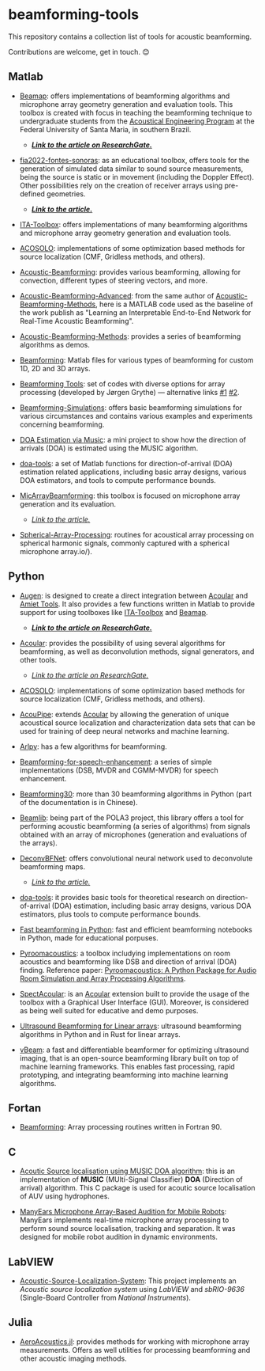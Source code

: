# beamforming-tools

This repository contains a collection list of tools for acoustic beamforming.

Contributions are welcome, get in touch. 😊

## Matlab

- [Beamap](https://github.com/eac-ufsm/beamap): offers implementations of beamforming algorithms and microphone array geometry generation and evaluation tools. This toolbox is created with focus in teaching the beamforming technique to undergraduate students from the [Acoustical Engineering Program](https://asa.scitation.org/doi/10.1121/10.0013570) at the Federal University of Santa Maria, in southern Brazil.
    - __*[Link to the article on ResearchGate.](https://www.researchgate.net/publication/362024706_Teaching_acoustical_beamforming_via_active_learning)*__

- [fia2022-fontes-sonoras](https://github.com/eac-ufsm/fia2022-fontes-sonoras): as an educational toolbox, offers tools for the generation of simulated data similar to sound source measurements, being the source is static or in movement (including the Doppler Effect). Other possibilities rely on the creation of receiver arrays using pre-defined geometries.
    - __*[Link to the article.](https://www.fia2022.com.br/arearestrita/apresentacoes/9042.pdf)*__

- [ITA-Toolbox](https://git.rwth-aachen.de/ita/toolbox): offers implementations of many beamforming algorithms and microphone array geometry generation and evaluation tools.

- [ACOSOLO](https://github.com/gilleschardon/acosolo): implementations of some optimization based methods for source localization (CMF, Gridless methods, and others).

- [Acoustic-Beamforming](https://github.com/Anwar-M/Acoustic-Beamforming): provides various beamforming, allowing for convection, different types of steering vectors, and more.

- [Acoustic-Beamforming-Advanced](https://github.com/HauLiang/Acoustic-Beamforming-Advanced): from the same author of [Acoustic-Beamforming-Methods](https://github.com/HauLiang/Acoustic-Beamforming-Methods), here is a MATLAB code used as the baseline of the work publish as "Learning an Interpretable End-to-End Network for Real-Time Acoustic Beamforming".

- [Acoustic-Beamforming-Methods](https://github.com/HauLiang/Acoustic-Beamforming-Methods): provides a series of beamforming algorithms as demos.

- [Beamforming](https://github.com/jorgengrythe/beamforming): Matlab files for various types of beamforming for custom 1D, 2D and 3D arrays.

- [Beamforming Tools](https://github.com/jorgengrythe/beamforming): set of codes with diverse options for array processing (developed by Jørgen Grythe) — alternative links [#1](https://www.mathworks.com/matlabcentral/fileexchange/53294-delay-and-sum-beamforming-for-arbitrary-array-geometry) [#2](https://www.mathworks.com/matlabcentral/fileexchange/49690-array-factor-beampattern-of-discrete-array-of-any-shape?s_tid=prof_contriblnk).

- [Beamforming-Simulations](https://github.com/Anwar-M/Beamforming-Simulations): offers basic beamforming simulations for various circumstances and contains various examples and experiments concerning beamforming.

- [DOA Estimation via Music](https://github.com/msamsami/doa-estimation-music): a mini project to show how the direction of arrivals (DOA) is estimated using the MUSIC algorithm.

- [doa-tools](https://github.com/morriswmz/doa-tools): a set of Matlab functions for direction-of-arrival (DOA) estimation related applications, including basic array designs, various DOA estimators, and tools to compute performance bounds.

- [MicArrayBeamforming](https://github.com/MiguelBlancoGalindo/MicArrayBeamforming): this toolbox is focused on microphone array generation and its evaluation.
    - *[Link to the article.](https://www.aes.org/e-lib/browse.cfm?elib=20851)*

- [Spherical-Array-Processing](https://github.com/polarch/Spherical-Array-Processing): routines for acoustical array processing on spherical harmonic signals, commonly captured with a spherical microphone array.io/).

## Python

- [Augen](https://github.com/eac-ufsm/augen): is designed to create a direct integration between [Acoular](https://github.com/acoular/acoular) and [Amiet Tools](https://github.com/fchirono/amiet_tools). It also provides a few functions written in Matlab to provide support for using toolboxes like [ITA-Toolbox](https://git.rwth-aachen.de/ita/toolbox) and [Beamap](https://github.com/eac-ufsm/beamap).
   - __*[Link to the article on ResearchGate.](https://www.researchgate.net/publication/363031873_Integracao_de_multiplas_toolboxes_para_aplicacao_em_beamforming_e_aeroacustica)*__

- [Acoular](https://github.com/acoular/acoular): provides the possibility of using several algorithms for beamforming, as well as deconvolution methods, signal generators, and other tools.
   - *[Link to the article on ResearchGate.](https://www.researchgate.net/publication/308351201_A_Python_framework_for_microphone_array_data_processing)*

- [ACOSOLO](https://github.com/gilleschardon/acosolo): implementations of some optimization based methods for source localization (CMF, Gridless methods, and others).

- [AcouPipe](https://github.com/adku1173/acoupipe): extends [Acoular](https://github.com/acoular/acoular) by allowing the generation of unique acoustical source localization and characterization data sets that can be used for training of deep neural networks and machine learning.

- [Arlpy](https://github.com/org-arl/arlpy): has a few algorithms for beamforming.

- [Beamforming-for-speech-enhancement](https://github.com/AkojimaSLP/Beamforming-for-speech-enhancement): a series of simple implementations (DSB, MVDR and CGMM-MVDR) for speech enhancement.

- [Beamforming30](https://github.com/huangzhenyu/beamforming/tree/master): more than 30 beamforming algorithms in Python (part of the documentation is in Chinese).

- [Beamlib](https://gitlab.isae-supaero.fr/acoustic-beamforming/beamlib): being part of the POLA3 project, this library offers a tool for performing acoustic beamforming (a series of algorithms) from signals obtained with an array of microphones (generation and evaluations of the arrays).

- [DeconvBFNet](https://gitlab.isae-supaero.fr/daep/deconvbfnet): offers convolutional neural network used to deconvolute beamforming maps.
   - *[Link to the article.](https://www.ingentaconnect.com/content/ince/incecp/2021/00000263/00000001/art00057)*

- [doa-tools](https://github.com/morriswmz/doatools.py): it provides basic tools for theoretical research on direction-of-arrival (DOA) estimation, including basic array designs, various DOA estimators, plus tools to compute performance bounds.

- [Fast beamforming in Python](https://github.com/schipp/fast_beamforming): fast and efficient beamforming notebooks in Python, made for educational porpuses.

- [Pyroomacoustics](https://github.com/LCAV/pyroomacoustics): a toolbox includying implementations on room acoustics and beamforming like DSB and direction of arrival (DOA) finding. Reference paper: [Pyroomacoustics: A Python Package for Audio Room Simulation and Array Processing Algorithms](https://www.researchgate.net/publication/320344643_Pyroomacoustics_A_Python_Package_for_Audio_Room_Simulation_and_Array_Processing_Algorithms).

- [SpectAcoular](https://github.com/acoular/spectacoular): is an [Acoular](https://github.com/acoular/acoular) extension built to provide the usage of the toolbox with a Graphical User Interface (GUI). Moreover, is considered as being well suited for educative and demo purposes.

- [Ultrasound Beamforming for Linear arrays](https://github.com/csheaff/us-beamform-linarray/tree/master): ultrasound beamforming algorithms in Python and in Rust for linear arrays.

- [vBeam](https://github.com/magnusdk/vbeam): a fast and differentiable beamformer for optimizing ultrasound imaging, that is an open-source beamforming library built on top of machine learning frameworks. This enables fast processing, rapid prototyping, and integrating beamforming into machine learning algorithms.

## Fortan

- [Beamforming](https://github.com/jdassink/beamforming): Array processing routines written in Fortran 90.

## C

- [Acoutic Source localisation using MUSIC DOA algorithm](https://github.com/VarunPwr/Hydrophone): this is an implementation of **MUSIC** (MUlti-Signal Classifier) **DOA** (Direction of arrival) algorithm. This C package is used for acoutic source localisation of AUV using hydrophones.

- [ManyEars Microphone Array-Based Audition for Mobile Robots](https://github.com/introlab/manyears): ManyEars implements real-time microphone array processing to perform sound source localisation, tracking and separation. It was designed for mobile robot audition in dynamic environments.


## LabVIEW

- [Acoustic-Source-Localization-System](https://github.com/JSerwatka/Acoustic-Source-Localization-System): This project implements an _Acoustic source localization system_ using _LabVIEW_ and _sbRIO-9636_ (Single-Board Controller from _National Instruments_).


## Julia

- [AeroAcoustics.jl](https://github.com/1oly/AeroAcoustics.jl): provides methods for working with microphone array measurements. Offers as well utilities for processing beamforming and other acoustic imaging methods.
